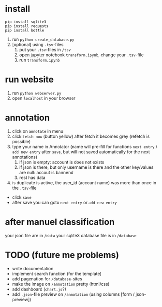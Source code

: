 

# install

    pip install sqlite3
    pip install requests
    pip install bottle

1. run `python create_database.py`
2. [optional] using `.tsv`-files
    1. put your `.tsv`-files in `/tsv`
    2. open jupyter notebook `transform.ipynb`, change your `.tsv`-file
    3. run `transform.ipynb`


# run website

1. run `python webserver.py`
2. open `localhost` in your browser

# annotation

1. click on `annotate` in menu 
2. click `fetch now` (button yellow) after fetch it becomes grey (refetch is possible)
3. type your name in Annotator (name will pre-fill for functions `next entry` / `add new entry` after `save`, but will not saved automatically for the next annotations)
    1. if json is empty: account is does not exists 
    2. if json is there, but only username is there and the other key/values are null: accout is bannend
    3. rest has data
4. is duplicate is active, the user_id (account name) was more than once in the `.tsv`-file

+ click `save`
+ after save you can goto `next entry` or `add new entry`

# after manuel classification

your json file are in `/data`
your sqlite3 database file is in `/database`


# TODO (future me problems)

+ write documentation
+ implement search function (for the template)
+ add pagenation for `/database`-sites
+ make the image on `/annotation` pretty (html/css)
+ add dashboard (`chart.js`?)
+ add `.json`-file preview on `/annotation` (using columns [form / json-preview])
